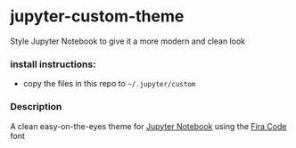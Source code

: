 # jupyter-custom-theme

Style Jupyter Notebook to give it a more modern and clean look

### install instructions:
- copy the files in this repo to `~/.jupyter/custom`

### Description

A clean easy-on-the-eyes theme for [Jupyter Notebook](https://jupyter.org/) using the [Fira Code](https://github.com/tonsky/FiraCode) font
